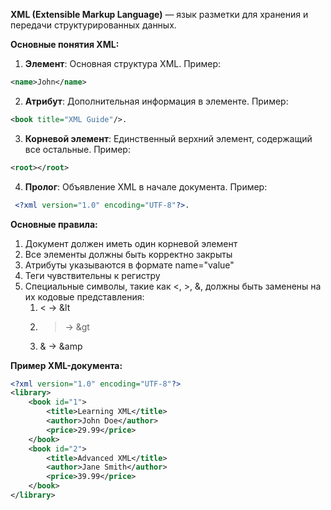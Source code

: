 **XML (Extensible Markup Language)** — язык разметки для хранения и передачи структурированных данных.

**Основные понятия XML:**
1) **Элемент**: Основная структура XML. Пример:
``` xml
<name>John</name>
```
2) **Атрибут**: Дополнительная информация в элементе. Пример:
``` xml
<book title="XML Guide"/>.
```
3) **Корневой элемент**: Единственный верхний элемент, содержащий все остальные. Пример:
``` xml
<root></root>
```
4) **Пролог**: Объявление XML в начале документа. Пример:
``` xml
 <?xml version="1.0" encoding="UTF-8"?>.
```

**Основные правила:**
1) Документ должен иметь один корневой элемент
2) Все элементы должны быть корректно закрыты
3) Атрибуты указываются в формате name="value"
4) Теги чувствительны к регистру
5) Специальные символы, такие как <, >, &, должны быть заменены на их кодовые представления:
	1) < → &lt
	2) > → &gt
	3) & → &amp

**Пример XML-документа:**
``` xml
<?xml version="1.0" encoding="UTF-8"?>
<library>
    <book id="1">
        <title>Learning XML</title>
        <author>John Doe</author>
        <price>29.99</price>
    </book>
    <book id="2">
        <title>Advanced XML</title>
        <author>Jane Smith</author>
        <price>39.99</price>
    </book>
</library>
```